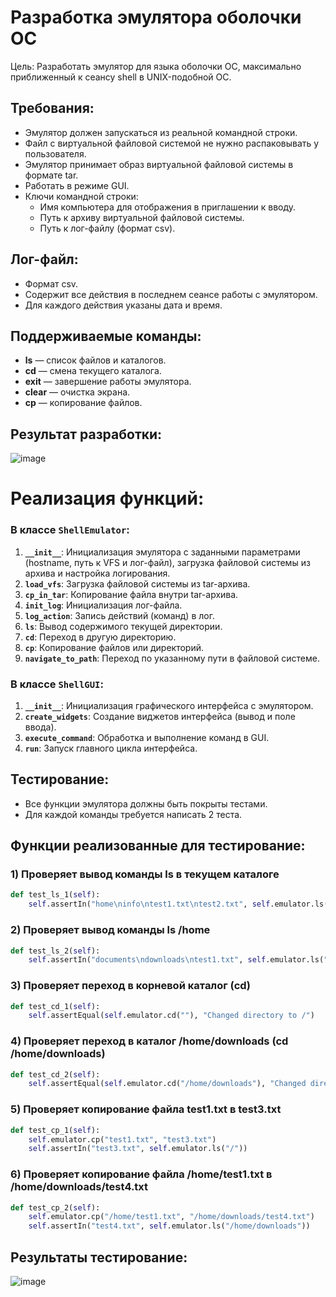 # Разработка эмулятора оболочки ОС

Цель: Разработать эмулятор для языка оболочки ОС, максимально приближенный к сеансу shell в UNIX-подобной ОС.

## Требования:
- Эмулятор должен запускаться из реальной командной строки.
- Файл с виртуальной файловой системой не нужно распаковывать у пользователя.
- Эмулятор принимает образ виртуальной файловой системы в формате tar.
- Работать в режиме GUI.
- Ключи командной строки:
    - Имя компьютера для отображения в приглашении к вводу.
    - Путь к архиву виртуальной файловой системы.
    - Путь к лог-файлу (формат csv).

## Лог-файл:
- Формат csv.
- Содержит все действия в последнем сеансе работы с эмулятором.
- Для каждого действия указаны дата и время.

## Поддерживаемые команды:
- **ls** — список файлов и каталогов.
- **cd** — смена текущего каталога.
- **exit** — завершение работы эмулятора.
- **clear** — очистка экрана.
- **cp** — копирование файлов.

## Результат разработки:
![image](https://github.com/user-attachments/assets/f6388945-fcee-4d1f-97be-410b89980306)

# Реализация функций:
### В классе `ShellEmulator`:
1. **`__init__`**: Инициализация эмулятора с заданными параметрами (hostname, путь к VFS и лог-файл), загрузка файловой системы из архива и настройка логирования.
2. **`load_vfs`**: Загрузка файловой системы из tar-архива.
3. **`cp_in_tar`**: Копирование файла внутри tar-архива.
4. **`init_log`**: Инициализация лог-файла.
5. **`log_action`**: Запись действий (команд) в лог.
6. **`ls`**: Вывод содержимого текущей директории.
7. **`cd`**: Переход в другую директорию.
8. **`cp`**: Копирование файлов или директорий.
9. **`navigate_to_path`**: Переход по указанному пути в файловой системе.

### В классе `ShellGUI`:
1. **`__init__`**: Инициализация графического интерфейса с эмулятором.
2. **`create_widgets`**: Создание виджетов интерфейса (вывод и поле ввода).
3. **`execute_command`**: Обработка и выполнение команд в GUI.
4. **`run`**: Запуск главного цикла интерфейса.

## Тестирование:
- Все функции эмулятора должны быть покрыты тестами.
- Для каждой команды требуется написать 2 теста.

## Функции реализованные для тестирование:
### 1) Проверяет вывод команды ls в текущем каталоге
```python
def test_ls_1(self):
    self.assertIn("home\ninfo\ntest1.txt\ntest2.txt", self.emulator.ls())
```

### 2) Проверяет вывод команды ls /home
```python
def test_ls_2(self):
    self.assertIn("documents\ndownloads\ntest1.txt", self.emulator.ls("/home"))
```

### 3) Проверяет переход в корневой каталог (cd)
```python
def test_cd_1(self):
    self.assertEqual(self.emulator.cd(""), "Changed directory to /")
```

### 4) Проверяет переход в каталог /home/downloads (cd /home/downloads)
```python
def test_cd_2(self):
    self.assertEqual(self.emulator.cd("/home/downloads"), "Changed directory to /home/downloads")
```

### 5) Проверяет копирование файла test1.txt в test3.txt
```python
def test_cp_1(self):
    self.emulator.cp("test1.txt", "test3.txt")
    self.assertIn("test3.txt", self.emulator.ls("/"))
```

### 6) Проверяет копирование файла /home/test1.txt в /home/downloads/test4.txt
```python
def test_cp_2(self):
    self.emulator.cp("/home/test1.txt", "/home/downloads/test4.txt")
    self.assertIn("test4.txt", self.emulator.ls("/home/downloads"))
```


## Результаты тестирование:
![image](https://github.com/user-attachments/assets/5fdb1339-3a3b-4765-addf-b56a4a43f594)
